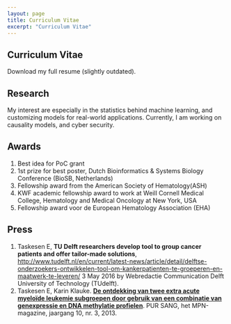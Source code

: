 ```yaml
---
layout: page
title: Curriculum Vitae
excerpt: "Curriculum Vitae"
---
```


## Curriculum Vitae

Download my full resume (slightly outdated).

## Research

My interest are especially in the statistics behind machine learning, and customizing models for real-world applications. Currently, I am working on causality models, and cyber security.

## Awards

1. Best idea for PoC grant
1. 1st prize for best poster, Dutch Bioinformatics & Systems Biology Conference (BioSB, Netherlands)
1. Fellowship award from the American Society of Hematology(ASH)
1. KWF academic fellowship award to work at Weill Cornell Medical College, Hematology and Medical Oncology at New York, USA
1. Fellowship award voor de European Hematology Association (EHA)

## Press

1. Taskesen E, **TU Delft researchers develop tool to group cancer patients and offer tailor-made solutions**, http://www.tudelft.nl/en/current/latest-news/article/detail/delftse-onderzoekers-ontwikkelen-tool-om-kankerpatienten-te-groeperen-en-maatwerk-te-leveren/ 3 May 2016 by Webredactie Communication Delft University of Technology (TUdelft). 
1. Taskesen E, Karin Klauke. [**De ontdekking van twee extra acute myeloïde leukemie subgroepen door gebruik van een combinatie van genexpressie en DNA methylatie profielen**](1309485-PurSang_dec2013.pdf). PUR SANG, het MPN-magazine, jaargang 10, nr. 3, 2013.


<!-- ### Footer

Last updated: May 2020 -->


